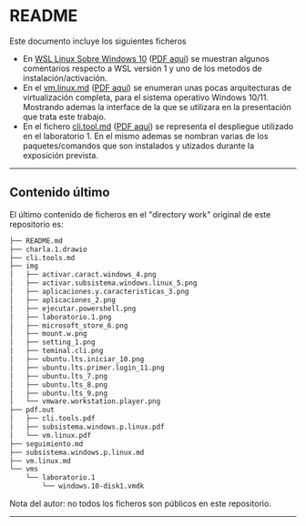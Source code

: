 # README

Este documento incluye los siguientes ficheros

- En [WSL Linux Sobre Windows 10](./subsistema.windows.p.linux.md) ([PDF aquí](pdf.out/subsistema.windows.p.linux.pdf)) se muestran algunos comentarios respecto a WSL versión 1 y uno de los metodos de instalación/activación.
- En el [vm.linux.md](./vm.linux.md) ([PDF aquí](pdf.out/vm.linux.pdf)) se enumeran unas pocas arquitecturas de virtualización completa, para el sistema operativo Windows 10/11. Mostrando ademas la interface de la que se utilizara en la presentación que trata este trabajo.
- En el fichero [cli.tool.md](./cli.tools.md) ([PDF aquí](pdf.out/cli.tools.pdf)) se representa el despliegue utilizado en el laboratorio 1. En el mismo ademas se nombran varias de los paquetes/comandos que son instalados y utizados durante la exposición prevista.

---

## Contenido último

El último contenido de ficheros en el "directory work" original de este repositorio es:

```bash
├── README.md
├── charla.1.drawio
├── cli.tools.md
├── img
│   ├── activar.caract.windows_4.png
│   ├── activar.subsistema.windows.linux_5.png
│   ├── aplicaciones.y.caracteristicas_3.png
│   ├── aplicaciones_2.png
│   ├── ejecutar.powershell.png
│   ├── laboratorio.1.png
│   ├── microsoft_store_6.png
│   ├── mount.w.png
│   ├── setting_1.png
│   ├── teminal.cli.png
│   ├── ubuntu.lts.iniciar_10.png
│   ├── ubuntu.lts.primer.login_11.png
│   ├── ubuntu.lts_7.png
│   ├── ubuntu.lts_8.png
│   ├── ubuntu.lts_9.png
│   └── vmware.workstation.player.png
├── pdf.out
│   ├── cli.tools.pdf
│   ├── subsistema.windows.p.linux.pdf
│   └── vm.linux.pdf
├── seguimiento.md
├── subsistema.windows.p.linux.md
├── vm.linux.md
└── vms
    └── laboratorio.1
        └── windows.10-disk1.vmdk
```

Nota del autor: no todos los ficheros son públicos en este repositorio.

---

